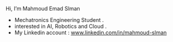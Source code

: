 Hi, I’m Mahmoud Emad Slman
- Mechatronics Engineering Student .
- interested in AI, Robotics and Cloud  .
- My Linkedin account : www.linkedin.com/in/mahmoud-slman

<!---
MahmoudEmadSlman/MahmoudEmadSlman is a ✨ special ✨ repository because its `README.md` (this file) appears on your GitHub profile.
You can click the Preview link to take a look at your changes.
--->
